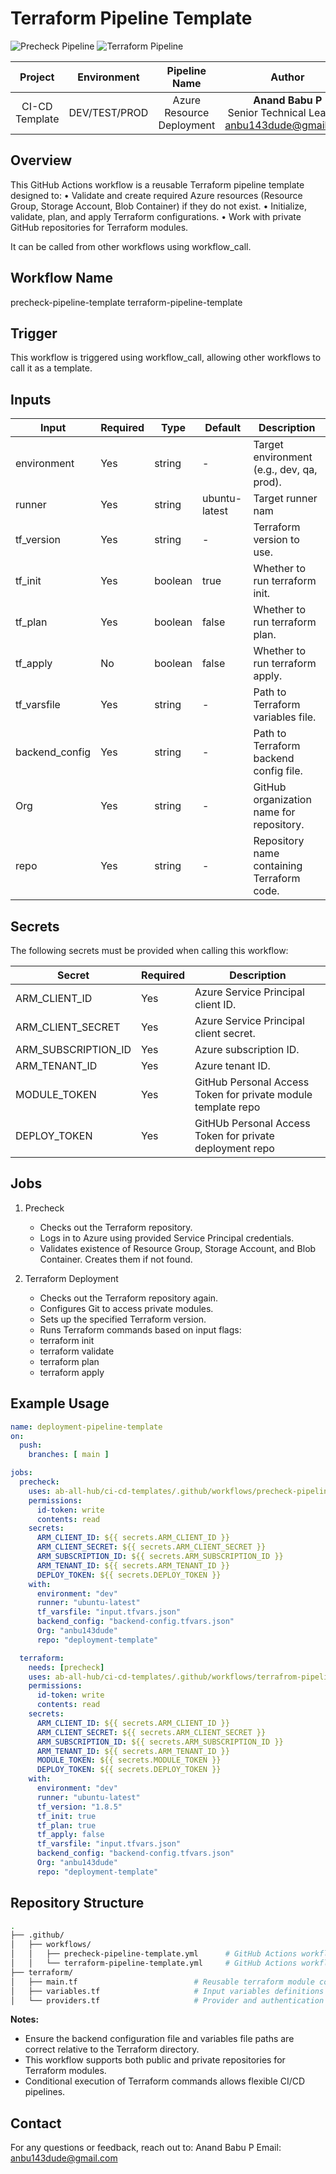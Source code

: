 # Terraform Pipeline Template
![Precheck Pipeline](https://img.shields.io/badge/workflow-terraform--pipeline-blue)
![Terraform Pipeline](https://img.shields.io/badge/workflow-terraform--pipeline-blue)

| Project | Environment | Pipeline Name | Author |
| :----: | :----: | :----: | :----:|
| CI-CD Template | DEV/TEST/PROD | Azure Resource Deployment |  **Anand Babu P**<br>Senior Technical Leader \| [anbu143dude@gmail.com](mailto:anbu143dude@gmail.com)|

## Overview

This GitHub Actions workflow is a reusable Terraform pipeline template designed to:
	•	Validate and create required Azure resources (Resource Group, Storage Account, Blob Container) if they do not exist.
	•	Initialize, validate, plan, and apply Terraform configurations.
	•	Work with private GitHub repositories for Terraform modules.

It can be called from other workflows using workflow_call.

## Workflow Name
precheck-pipeline-template
terraform-pipeline-template

## Trigger

This workflow is triggered using workflow_call, allowing other workflows to call it as a template.


## Inputs

Input | Required | Type | Default | Description
------|-----------|-------|---------|-------------
environment	| Yes	| string	| -	| Target environment (e.g., dev, qa, prod).
runner  | Yes | string | ubuntu-latest | Target runner nam
tf_version	| Yes	| string	| -	| Terraform version to use.
tf_init	| Yes	| boolean	| true | Whether to run terraform init.
tf_plan	| Yes	| boolean	| false	| Whether to run terraform plan.
tf_apply	| No	| boolean	| false	| Whether to run terraform apply.
tf_varsfile	| Yes	| string	| -	| Path to Terraform variables file.
backend_config	| Yes	| string	| -	| Path to Terraform backend config file.
Org	| Yes	| string	| -	| GitHub organization name for repository.
repo	| Yes	| string	| -	| Repository name containing Terraform code.

## Secrets
The following secrets must be provided when calling this workflow:

Secret | Required	| Description
-------|----------|------------
ARM_CLIENT_ID	| Yes	| Azure Service Principal client ID.
ARM_CLIENT_SECRET	| Yes	| Azure Service Principal client secret.
ARM_SUBSCRIPTION_ID	| Yes	| Azure subscription ID.
ARM_TENANT_ID	| Yes	| Azure tenant ID.
MODULE_TOKEN	| Yes | GitHub Personal Access Token for private module template repo
DEPLOY_TOKEN  | Yes | GitHUb Personal Access Token for private deployment repo

## Jobs
1. Precheck
	-	Checks out the Terraform repository.
	-	Logs in to Azure using provided Service Principal credentials.
	-	Validates existence of Resource Group, Storage Account, and Blob Container. Creates them if not found.

2. Terraform Deployment
	-	Checks out the Terraform repository again.
	-	Configures Git to access private modules.
	-	Sets up the specified Terraform version.
	-	Runs Terraform commands based on input flags:
	-	terraform init
	-	terraform validate
	-	terraform plan
	-	terraform apply

## Example Usage

```yaml
name: deployment-pipeline-template
on:
  push:
    branches: [ main ]

jobs:
  precheck:
    uses: ab-all-hub/ci-cd-templates/.github/workflows/precheck-pipeline-template.yml@main
    permissions:
      id-token: write
      contents: read
    secrets:
      ARM_CLIENT_ID: ${{ secrets.ARM_CLIENT_ID }}
      ARM_CLIENT_SECRET: ${{ secrets.ARM_CLIENT_SECRET }}
      ARM_SUBSCRIPTION_ID: ${{ secrets.ARM_SUBSCRIPTION_ID }}
      ARM_TENANT_ID: ${{ secrets.ARM_TENANT_ID }}
      DEPLOY_TOKEN: ${{ secrets.DEPLOY_TOKEN }}
    with:
      environment: "dev"
      runner: "ubuntu-latest"
      tf_varsfile: "input.tfvars.json"
      backend_config: "backend-config.tfvars.json"
      Org: "anbu143dude"
      repo: "deployment-template"

  terraform:
    needs: [precheck]
    uses: ab-all-hub/ci-cd-templates/.github/workflows/terrafrom-pipeline-template.yml@main
    permissions:
      id-token: write
      contents: read
    secrets:
      ARM_CLIENT_ID: ${{ secrets.ARM_CLIENT_ID }}
      ARM_CLIENT_SECRET: ${{ secrets.ARM_CLIENT_SECRET }}
      ARM_SUBSCRIPTION_ID: ${{ secrets.ARM_SUBSCRIPTION_ID }}
      ARM_TENANT_ID: ${{ secrets.ARM_TENANT_ID }}
      MODULE_TOKEN: ${{ secrets.MODULE_TOKEN }}
      DEPLOY_TOKEN: ${{ secrets.DEPLOY_TOKEN }}
    with:
      environment: "dev"
      runner: "ubuntu-latest"
      tf_version: "1.8.5"
      tf_init: true
      tf_plan: true
      tf_apply: false
      tf_varsfile: "input.tfvars.json"
      backend_config: "backend-config.tfvars.json"
      Org: "anbu143dude"
      repo: "deployment-template"
```

## Repository Structure
```bash
.
├── .github/
│   ├── workflows/
│   │   ├── precheck-pipeline-template.yml      # GitHub Actions workflow template
│   │   └── terraform-pipeline-template.yml     # GitHub Actions workflow template
├── terraform/
│   ├── main.tf                          # Reusable terraform module configuration
│   ├── variables.tf                     # Input variables definitions
│   └── providers.tf                     # Provider and authentication setup
```

**Notes:**
  - Ensure the backend configuration file and variables file paths are correct relative to the Terraform directory.
  -	This workflow supports both public and private repositories for Terraform modules.
  -	Conditional execution of Terraform commands allows flexible CI/CD pipelines.

## Contact
For any questions or feedback, reach out to:
Anand Babu P Email: anbu143dude@gmail.com
